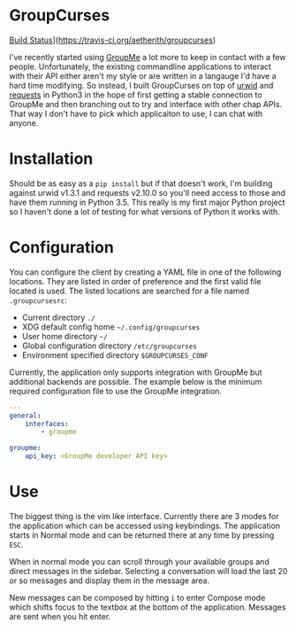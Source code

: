 # GroupCurses
[Build Status](https://travis-ci.org/aetherith/groupcurses.svg?branch=master)](https://travis-ci.org/aetherith/groupcurses)

I've recently started using [GroupMe][groupme] a lot more to keep in contact
with a few people. Unfortunately, the existing commandline applications to
interact with their API either aren't my style or are written in a langauge
I'd have a hard time modifying. So instead, I built GroupCurses on top of 
[urwid][urwid] and [requests][requests] in Python3 in the hope of first getting
a stable connection to GroupMe and then branching out to try and interface with
other chap APIs. That way I don't have to pick which applicaiton to use, I can
chat with anyone.

# Installation

Should be as easy as a `pip install` but if that doesn't work, I'm building
against urwid v1.3.1 and requests v2.10.0 so you'll need access to those and
have them running in Python 3.5. This really is my first major Python project
so I haven't done a lot of testing for what versions of Python it works with.

# Configuration

You can configure the client by creating a YAML file in one of the following
locations. They are listed in order of preference and the first valid file
located is used. The listed locations are searched for a file named 
`.groupcursesrc`:

* Current directory `./`
* XDG default config home `~/.config/groupcurses`
* User home directory `~/`
* Global configuration directory `/etc/groupcurses`
* Environment specified directory `$GROUPCURSES_CONF`

Currently, the application only supports integration with GroupMe but additional
backends are possible. The example below is the minimum required configuration
file to use the GroupMe integration.

```yaml
---
general:
    interfaces:
        - groupme

groupme:
    api_key: <GroupMe developer API key>
```

# Use

The biggest thing is the vim like interface. Currently there are 3 modes for
the application which can be accessed using keybindings. The application starts
in Normal mode and can be returned there at any time by pressing `ESC`.

When in normal mode you can scroll through your available groups and direct
messages in the sidebar. Selecting a conversation will load the last 20 or so
messages and display them in the message area.

New messages can be composed by hitting `i` to enter Compose mode which shifts
focus to the textbox at the bottom of the application. Messages are sent when
you hit enter.

[groupme]: https://groupme.com
[urwid]: http://urwid.org/index.html
[requests]: http://docs.python-requests.org/en/master/
